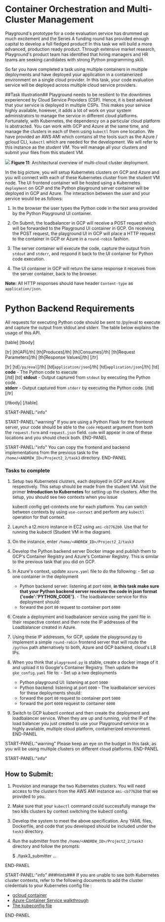 # Container Orchestration and Multi-Cluster Management

Playground's prototype for a code evaluation service has drummed up much excitement and the Series A funding round has provided enough capital to develop a full fledged product! In this task we will build a more advanced, production ready product. Through extensive market research, Playground's product team has identified that hiring managers and HR teams are seeking candidates with strong Python programming skill. 

So far you have completed a task using multiple containers in multiple deployments and have deployed your application in a containerized environment on a single cloud provider. In this task, your code evaluation service will be deployed across multiple cloud service providers.

##Task Illustration##
Playground needs to be resilient to the downtimes experienced by Cloud Service Providers (CSP). Hence, it is best advised that your service is deployed in multiple CSPs. This makes your service highly available, however, it adds a lot of work on your system administrators to manage the service in different cloud platforms. Fortunately, with Kubernetes, the dependency on a particular cloud platform is abstracted. You can work with GCP and Azure at the same time, and manage the clusters in each of them using `kubectl` from one location. We have provided an AWS AMI which contains all the tools such as the  Azure / gcloud CLI, `kubectl` which are needed for the development. We will refer to this instance as the *student VM*. You will manage all your clusters and submit your files from this student VM.


![](https://s3.amazonaws.com/f17/Project2.2/task4_v2.png)
**Figure 11**: Architectural overview of multi-cloud cluster deployment.

In the big picture, you will setup Kubernetes clusters on GCP and Azure and you will connect with each of these Kubernetes cluster from the student VM node. The UI frontend container will be hosted using a Kubernetes `deployment` on GCP and the Python playground server container will be deployed in GCP and Azure. 
The interaction between the user and your service would be as follows:

  1. In the browser the user types the Python code in the text area provided by the Python Playground UI container.

  1. On Submit, the loadbalancer in GCP will receive a POST request which will be forwarded to the Playground UI container in GCP. On receiving the POST request, the playground UI in GCP will place a HTTP request to the container in GCP or Azure in a `round-robin` fashion.

  1. The server container will execute the code, capture the output from `stdout` and `stderr`, and respond it back to the UI container for Python code execution.

  1. The UI container in GCP will return the same response it receives from the server container, back to the browser.

**Note:** All HTTP responses should have header `Content-type` as `application/json`.


# Python Backend Requirements

All requests for executing Python code should be sent to /py/eval to execute and capture the output from stdout and stderr. The table below explains the usage of this API.

[table]
[tbody]

[tr]
[th]API[/th]
[th]Produces[/th]
[th]Consumes[/th]
[th]Request Parameters[/th]
[th]Response Values[/th]
[/tr]

[tr]
[td]`/py/eval`[/th]
[td]`application/json`[/th]
[td]`application/json`[/th]
[td]
**code** - The Python code to execute  
[/td]
[td]
**stdout** - Output captured from `stdout` by executing the Python code.  
**stderr** -  Output captured from `stderr` by executing the Python code. 
[/td]
[/tr]

[/tbody]
[/table]




START-PANEL:"info"

START-PANEL:"warning"
If you are using a Python Flask for the frontend server, your code should be able to the `code` request argument from both the `request.form` and `request.json` field. `code` will appear in one of these locations and you should check both.
END-PANEL

START-PANEL:"info"
You can copy the frontend and backend implementations from the previous task to the `/home/<ANDREW_ID>/Project2_2/task3` directory.
END-PANEL

### Tasks to complete
  1. Setup two Kubernetes clusters, each deployed in GCP and Azure respectively. This setup should be made from the student VM. Visit the primer **Introduction to Kubernetes** for setting up the clusters. After the setup, you should see two contexts when you issue

        kubectl config get-contexts
one for each platform. You can switch between contexts by using `use-context` and perform any `kubectl` operation for that context.

  1.  Launch a t2.micro instance in EC2 using `ami-cb7762b0`. Use that for running the kubectl (Student VM in the diagram).

  1.  On the instance, enter `/home/<ANDREW_ID>/Project2_2/task3`

  1.  Develop the Python backend server Docker image and publish them to GCP's Container Registry and Azure's Container Registry. This is similar to the previous task that you did on GCP.
  1.  In Azure's context, update `azure.yaml` file to do the following:
    - Set up one container in the deployment
        - Python backend server: listening at port `6000`, **in this task make sure that your Python backend server receives the code in json format {'code':'PYTHON_CODE'}**.
    - The loadbalancer service for this deployment should:
        - forward the port `80` request to container port `6000`
  1.  Create a deployment and loadbalancer service using the yaml file in their respective context and then note the IP addresses of the Loadbalancer created in  Azure.
  1.  Using these IP addresses, for GCP, update the playground.py to implement a simple `round-robin` frontend server that will route the `/python` path alternatively to both, Azure and GCP backend, cloud's LB IPs.
  1. When you think that `playground.py` is stable, create a docker image of it and upload it to Google's Container Registry. Then update the `gke_config.yaml` file to:
    - Set up a two deployments
        - Python playground UI: listening at port `5000`
        - Python backend: listening at port `6000`
    - The loadbalancer services for these deployments should:
        - forward the port `80` request to container port `5000`
        - forward the port `6000` request to container `6000`
  1.  Switch to GCP kubectl context and then create the deployment and loadbalancer service. When they are up and running, visit the IP of the load balancer you just created to use your Playground service on a highly available, multiple cloud platform, containerized environment. 
END-PANEL


START-PANEL:"warning"
Please keep an eye on the budget in this task, as you will be using multiple clusters on different cloud platforms.
END-PANEL


START-PANEL:"info"
## How to Submit:

1. Provision and manage the two Kubernetes clusters. You will need access to the clusters from the AWS AMI instance `ami-cb7762b0` that we provided to you.
1. Make sure that your `kubectl` command could successfully manage the two k8s clusters by context switching the kubectl config.
1. Develop the system to meet the above specification. Any YAML files, Dockerfile, and code that you developed should be included under the `task3` directory.
1. Run the submitter from the `/home/<ANDREW_ID>/Project2_2/task3` directory and follow the prompts:

     $ ./task3_submitter
     ... 

END-PANEL

START-PANEL:"info"
###Hints###
If you are unable to see both Kubernetes cluster contexts, refer to the following documents to add the cluster credentials to your Kubernetes config file :

- [gcloud container](https://cloud.google.com/sdk/gcloud/reference/container/clusters/get-credentials)
- [Azure Container Service walkthrough](https://docs.microsoft.com/en-us/azure/container-service/container-service-kubernetes-walkthrough)
- [The kubeconfig file](https://kubernetes.io/docs/user-guide/kubeconfig-file/)

END-PANEL

[1]: https://s3.amazonaws.com/15619public/webcontent/P22_Task_4.jpg
